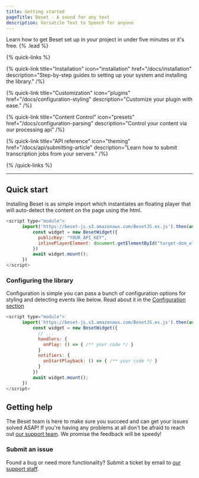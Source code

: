 ```yaml
---
title: Getting started
pageTitle: Beset - A sound for any text
description: Versatile Text to Speech for anyone
---
```


Learn how to get Beset set up in your project in under five minutes or it's free. {% .lead %}

{% quick-links %}

{% quick-link title="Installation" icon="installation" href="/docs/installation" description="Step-by-step guides to setting up your system and installing the library." /%}

{% quick-link title="Customization" icon="plugins" href="/docs/configuration-styling" description="Customize your plugin with ease." /%}

{% quick-link title="Content Control" icon="presets" href="/docs/configuration-parsing" description="Control your content via our processing api" /%}

{% quick-link title="API reference" icon="theming" href="/docs/api/submitting-article" description="Learn how to submit transcription jobs from your servers." /%}

{% /quick-links %}

---

## Quick start

Installing Beset is as simple import which instantiates an floating player that will auto-detect the content on the page using the html.

```js
<script type="module">
      import('https://beset-js.s3.amazonaws.com/BesetJS.es.js').then(async ({BesetWidget}) => {
          const widget = new BesetWidget({
            publicKey: "YOUR_API_KEY",
            inlinePlayerElement: document.getElementById("target-dom_element")
          })
          await widget.mount();
      })
</script>
```

### Configuring the library

Configuration is simple you can pass a bunch of configuration options for styling and detecting events like below. Read about it in the [Configuration section](/docs/configuration) 

```js
<script type="module">
      import('https://beset-js.s3.amazonaws.com/BesetJS.es.js').then(async ({BesetWidget}) => {
          const widget = new BesetWidget({
            // ...
            handlers: {
              onPlay: () => { /** your code */ }
            }
            notifiers: {
              onStartPlayback: () => { /** your code */ }
            }
          })
          await widget.mount();
      })
</script>
```

## Getting help

The Beset team is here to make sure you succeed and can get your issues solved ASAP! If you're having any problems at all don't be afraid to reach out
[our support team](mailto:support@beset.io). We promise the feedback will be speedy!

### Submit an issue

Found a bug or need more functionality? Submit a ticket by email to [our support staff](mailto:support@beset.io).
